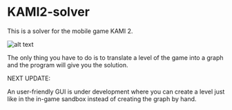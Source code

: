 # KAMI2-solver

This is a solver for the mobile game KAMI 2.

![alt text](https://static1.squarespace.com/static/57b5d1f0d482e93404415213/t/58dba1dd59cc68c3b09ec296/1490788839850/?format=1500w)

The only thing you have to do is to translate a level of the game into a graph and the program will give you the solution.


NEXT UPDATE:

An user-friendly GUI is under development where you can create a level just like in the in-game sandbox instead of creating the graph by hand.
